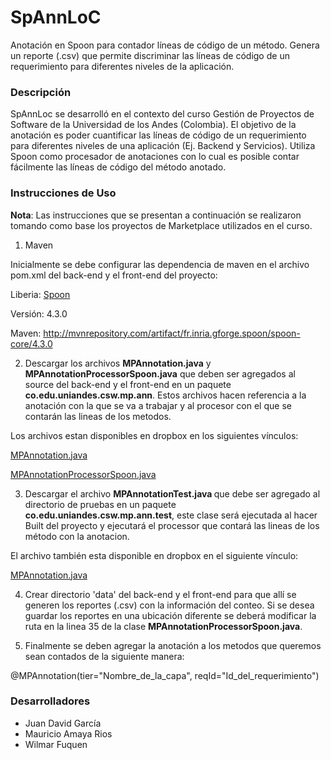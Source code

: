 # SpAnnLoC
Anotación en Spoon para contador líneas de código de un método. Genera un reporte (.csv) que permite discriminar las líneas de código de un requerimiento para diferentes niveles de la aplicación.

### Descripción
SpAnnLoc se desarrolló en el contexto del curso Gestión de Proyectos de Software de la Universidad de los Andes (Colombia). El objetivo de la anotación es poder cuantificar las líneas de código de un requerimiento para diferentes niveles de una aplicación (Ej. Backend y Servicios). Utiliza Spoon como procesador de anotaciones con lo cual es posible contar fácilmente las líneas de código del método anotado.

### Instrucciones de Uso
**Nota**: Las instrucciones que se presentan a continuación se realizaron tomando como base los proyectos de Marketplace utilizados en el curso.

1. Maven

  Inicialmente se debe configurar las dependencia de maven en el archivo pom.xml del back-end y el front-end del proyecto:

  Liberia: <a href="http://spoon.gforge.inria.fr/">Spoon</a>

  Versión: 4.3.0
  
  Maven: http://mvnrepository.com/artifact/fr.inria.gforge.spoon/spoon-core/4.3.0

2. Descargar los archivos <b>MPAnnotation.java</b> y <b>MPAnnotationProcessorSpoon.java</b> que deben ser agregados al source del back-end y el front-end en un paquete <b>co.edu.uniandes.csw.mp.ann</b>. Estos archivos hacen referencia a la anotación con la que se va a trabajar y al procesor con el que se contarán las lineas de los metodos.
 

  Los archivos estan disponibles en dropbox en los siguientes vínculos:
  
  <a href="https://www.dropbox.com/s/t76k6ykxmyy0unc/MPAnnotation.java?dl=0">MPAnnotation.java</a>
  
  <a href="https://www.dropbox.com/s/2vm6svhgpdz8c4l/MPAnnotationProcessorSpoon.java?dl=0">MPAnnotationProcessorSpoon.java</a>
  
3. Descargar el archivo <b>MPAnnotationTest.java </b> que debe ser agregado al directorio de pruebas en un paquete <b>co.edu.uniandes.csw.mp.ann.test</b>, este clase será ejecutada al hacer Built del proyecto y ejecutará el processor que contará las lineas de los método con la anotacion.


  El archivo también esta disponible en dropbox en el siguiente vínculo:
  
  <a href="https://www.dropbox.com/s/bqha5p3aknmjg7k/MPAnnotationTest.java?dl=0">MPAnnotation.java</a>

4. Crear directorio 'data' del back-end y el front-end para que allí se generen los reportes (.csv) con la información del conteo. Si se desea guardar los reportes en una ubicación diferente se deberá modificar la ruta en la linea 35 de la clase <b>MPAnnotationProcessorSpoon.java</b>.

5. Finalmente se deben agregar la anotación a los metodos que queremos sean contados de la siguiente manera:

  @MPAnnotation(tier="Nombre_de_la_capa", reqId="Id_del_requerimiento")


### Desarrolladores
* Juan David García
* Mauricio Amaya Rios
* Wilmar Fuquen
